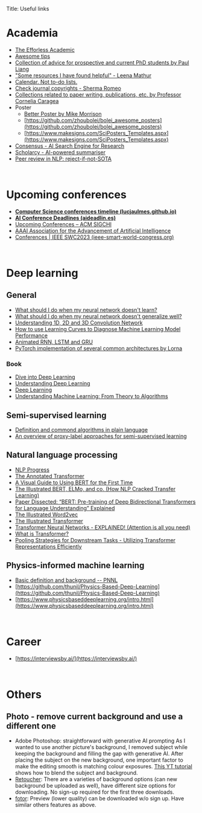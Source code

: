 Title: Useful links

# Academia
- [The Efforless Academic](https://ilyashabanov.substack.com/)
- [Awesome tips](https://github.com/jbhuang0604/awesome-tips)
- [Collection of advice for prospective and current PhD students by Paul Liang](https://github.com/pliang279/awesome-phd-advice)
- ["Some resources I have found helpful" - Leena Mathur](https://l-mathur.github.io/)
- [Calendar. Not to-do lists.](https://deviparikh.medium.com/calendar-in-stead-of-to-do-lists-9ada86a512dd)
- [Check journal copyrights - Sherma Romeo](https://www.sherpa.ac.uk/romeo/)
- [Collections related to paper writing, publications, etc. by Professor Cornelia Caragea](https://www.cs.uic.edu/~cornelia/links.html)
- Poster
    - [Better Poster by Mike Morrison](https://osf.io/ef53g/?view_only=)
    - [https://github.com/zhoubolei/bolei_awesome_posters](https://github.com/zhoubolei/bolei_awesome_posters)
    - [https://www.makesigns.com/SciPosters_Templates.aspx](https://www.makesigns.com/SciPosters_Templates.aspx)
- [Consensus - AI Search Engine for Research](https://consensus.app/)
- [Scholarcy - AI-powered summariser](https://article-summarizer.scholarcy.com/summarizer)
- [Peer review in NLP: reject-if-not-SOTA](https://hackingsemantics.xyz/2020/reviewing-models/)

&nbsp;

# Upcoming conferences
- [**Computer Science conferences timeline (lucjaulmes.github.io)**](https://lucjaulmes.github.io/cfp-timeline/)
- [**AI Conference Deadlines (aideadlin.es)**](https://aideadlin.es/?sub=ML,CV,CG,NLP,RO,SP,DM,AP,KR,HCI)
- [Upcoming Conferences – ACM SIGCHI](https://sigchi.org/conferences/upcoming-conferences/)
- [AAAI Association for the Advancement of Artificial Intelligence](https://aaai.org/)
- [Conferences | IEEE SWC2023 (ieee-smart-world-congress.org)](https://ieee-smart-world-congress.org/program/overview)

&nbsp;

# Deep learning

## General
- [What should I do when my neural network doesn't learn?](https://stats.stackexchange.com/questions/352036/what-should-i-do-when-my-neural-network-doesnt-learn)
- [What should I do when my neural network doesn't generalize well?](https://stats.stackexchange.com/questions/365778/what-should-i-do-when-my-neural-network-doesnt-generalize-well)
- [Understanding 1D, 2D and 3D Convolution Network](https://www.kaggle.com/code/mersico/understanding-1d-2d-and-3d-convolution-network)
- [How to use Learning Curves to Diagnose Machine Learning Model Performance](https://machinelearningmastery.com/learning-curves-for-diagnosing-machine-learning-model-performance/)
- [Animated RNN, LSTM and GRU](https://towardsdatascience.com/animated-rnn-lstm-and-gru-ef124d06cf45)
- [PyTorch implementation of several common architectures by Lorna](https://github.com/Lornatang?tab=repositories)

### Book
- [Dive into Deep Learning](https://d2l.ai/index.html)
- [Understanding Deep Learning](https://udlbook.github.io/udlbook/)
- [Deep Learning](https://www.deeplearningbook.org/)
- [Understanding Machine Learning: From Theory to Algorithms](https://www.cs.huji.ac.il/~shais/UnderstandingMachineLearning/understanding-machine-learning-theory-algorithms.pdf)

## Semi-supervised learning
- [Definition and commond algorithms in plain language](https://h3abionet.github.io/H3ABioNet-ML-glossary/semi-supervised_intro.html)
- [An overview of proxy-label approaches for semi-supervised learning](https://www.ruder.io/semi-supervised/)

## Natural language processing
- [NLP Progress](https://nlpprogress.com/)
- [The Annotated Transformer](http://nlp.seas.harvard.edu/annotated-transformer/)
- [A Visual Guide to Using BERT for the First Time](http://jalammar.github.io/a-visual-guide-to-using-bert-for-the-first-time/)
- [The Illustrated BERT, ELMo, and co. (How NLP Cracked Transfer Learning)](http://jalammar.github.io/illustrated-bert/)
- [Paper Dissected: “BERT: Pre-training of Deep Bidirectional Transformers for Language Understanding” Explained](https://datasciencetoday.net/index.php/en-us/nlp/211-paper-dissected-bert-pre-training-of-deep-bidirectional-transformers-for-language-understanding-explained)
- [The Illustrated Word2vec](http://jalammar.github.io/illustrated-word2vec/)
- [The Illustrated Transformer](https://jalammar.github.io/illustrated-transformer/)
- [Transformer Neural Networks - EXPLAINED! (Attention is all you need)](https://www.youtube.com/watch?v=TQQlZhbC5ps)
- [What is Transformer?](https://medium.com/inside-machine-learning/what-is-a-transformer-d07dd1fbec04)
- [Pooling Strategies for Downstream Tasks - Utilizing Transformer Representations Efficiently](https://www.kaggle.com/code/rhtsingh/utilizing-transformer-representations-efficiently)

## Physics-informed machine learning
- [Basic definition and background -- PNNL](https://www.pnnl.gov/explainer-articles/physics-informed-machine-learning)
- [https://github.com/thunil/Physics-Based-Deep-Learning](https://github.com/thunil/Physics-Based-Deep-Learning)
- [https://www.physicsbaseddeeplearning.org/intro.html](https://www.physicsbaseddeeplearning.org/intro.html)

&nbsp;

# Career
- [https://interviewsby.ai/](https://interviewsby.ai/)

&nbsp;

# Others
## Photo - remove current background and use a different one
- Adobe Photoshop: straightforward with generative AI prompting
As I wanted to use another picture's background, I removed subject while keeping the background and filling the gap with generative AI.
After placing the subject on the new background, one important factor to make the editing smooth is matching colour exposures. [This YT tutorial](https://www.youtube.com/watch?v=HE019S74t2o&t=760s) shows how to blend the subject and background.
- [Retoucher](https://retoucher.online/upload): There are a varieties of background options (can new background be uploaded as well), have different size options for downloading. No sign-up required for the first three downloads.
- [fotor](https://www.fotor.com/features/backgrounds.html): Preview (lower quality) can be downloaded w/o sign up. Have similar others features as above.